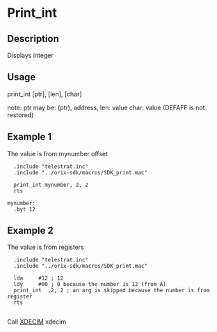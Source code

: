 # Print_int

## Description

Displays integer

## Usage

print_int [ptr], [len], [char]

note:
ptr may be: (ptr), address, <empty>
len: value
char: value (DEFAFF is not restored)

## Example 1

The value is from mynumber offset

```ca65
  .include "telestrat.inc"
  .include "../orix-sdk/macros/SDK_print.mac"

  print_int mynumber, 2, 2
  rts

mynumber:
  .byt 12
```

## Example 2

The value is from registers

```ca65
  .include "telestrat.inc"
  .include "../orix-sdk/macros/SDK_print.mac"

  lda     #12 ; 12
  ldy     #00 ; 0 because the number is 12 (from A)
  print_int  ,2, 2 ; an arg is skipped because the number is from register
  rts


```


Call [XDECIM](../../../developer_manual/kernel/primitives/xdecim.md) xdecim
